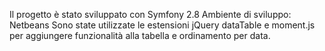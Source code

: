 Il progetto è stato sviluppato con Symfony 2.8
Ambiente di sviluppo: Netbeans
Sono state utilizzate le estensioni jQuery dataTable e moment.js per aggiungere funzionalità alla tabella e ordinamento per data.

